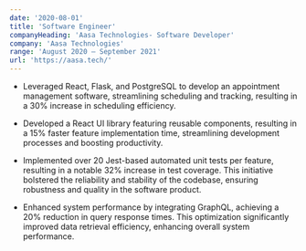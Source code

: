 ```yaml
---
date: '2020-08-01'
title: 'Software Engineer'
companyHeading: 'Aasa Technologies- Software Developer'
company: 'Aasa Technologies'
range: 'August 2020 — September 2021'
url: 'https://aasa.tech/'
---
```

- Leveraged React, Flask, and PostgreSQL to develop an appointment management software, streamlining scheduling and tracking, resulting in a 30% increase in scheduling efficiency.

- Developed a React UI library featuring reusable components, resulting in a 15% faster feature implementation time, streamlining development processes and boosting productivity.

- Implemented over 20 Jest-based automated unit tests per feature, resulting in a notable 32% increase in test coverage. This initiative bolstered the reliability and stability of the codebase, ensuring robustness and quality in the software product.

- Enhanced system performance by integrating GraphQL, achieving a 20% reduction in query response times. This optimization significantly improved data retrieval efficiency, enhancing overall system performance.
